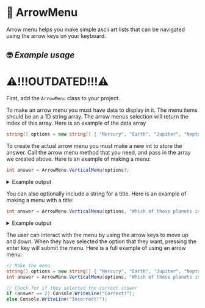 # 📰 **ArrowMenu**
Arrow menu helps you make simple ascii art lists that can be navigated using the arrow keys on your keyboard.


## 🤓 *Example usage*

# ⚠️!!!OUTDATED!!!⚠️

First, add the `ArrowMenu` class to your project.

To make an arrow menu you must have data to display in it. The menu items should be an a 1D string array. The arrow menus selection will return the index of this array. Here is an example of the data array
```cs
string[] options = new string[] { "Mercury", "Earth", "Jupiter", "Neptune" };
```

To create the actual arrow menu you must make a new int to store the answer. Call the arrow menu method that you need, and pass in the array we created above. Here is an example of making a menu:
```cs
int answer = ArrowMenu.VerticalMenu(options);
```
<details><summary>Example output</summary>

```
╔═══════════════════════════════════════════════╗
║ > Mercury                                     ║
║   Earth                                       ║
║   Jupiter                                     ║
║   Neptune                                     ║
╚═══════════════════════════════════════════════╝
```
</details>

You can also optionally include a string for a title. Here is an example of making a menu with a title:
```cs
int answer = ArrowMenu.VerticalMenu(options, "Which of these planets is largest?");
```
<details><summary>Example output</summary>

```
╔═══════════════════════════════════════════════╗
║   Which of these planets is largest?          ║
╟───────────────────────────────────────────────╢
║ > Mercury                                     ║
║   Earth                                       ║
║   Jupiter                                     ║
║   Neptune                                     ║
╚═══════════════════════════════════════════════╝
```
</details>


The user can interact with the menu by using the arrow keys to move up and down. When they have selected the option that they want, pressing the enter key will submit the menu. Here is a full example of using an arrow menu:
```cs
// Make the menu
string[] options = new string[] { "Mercury", "Earth", "Jupiter", "Neptune" };
int answer = ArrowMenu.VerticalMenu(options, "Which of these planets is largest?");

// Check for if they selected the correct answer
if (answer == 2) Console.WriteLine("Correct!");
else Console.WriteLine("Incorrect!");
```